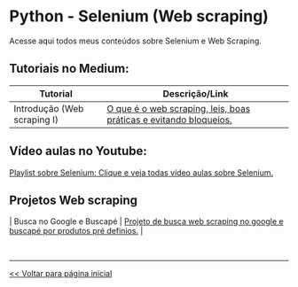 # Python - Selenium (Web scraping)
Acesse aqui todos meus conteúdos sobre Selenium e Web Scraping.

## Tutoriais no Medium:
| Tutorial    | Descrição/Link  |
| --- | --- |
| Introdução (Web scraping I) | [O que é o web scraping, leis, boas práticas e evitando bloqueios.](https://medium.com/@dev.daniel.amorim/python-selenium-web-scraping-i-2754b4fe94cb) |

## Vídeo aulas no Youtube:

[Playlist sobre Selenium: Clique e veja todas vídeo aulas sobre Selenium.](https://www.youtube.com/playlist?list=PLxm8nHbKxiP1PPqIqJPdUel5xC-mz6OZv)

## Projetos Web scraping

| Busca no Google e Buscapé | [Projeto de busca web scraping no google e buscapé por produtos pré definios.](https://github.com/dev-daniel-amorim/WS---Projeto-Google-e-Buscape)  |

<br>
<hr>

[<< Voltar para página inicial](https://github.com/dev-daniel-amorim)
